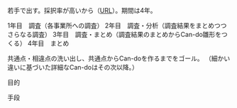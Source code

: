若手で出す。採択率が高いから（[URL](https://www.jsps.go.jp/file/storage/kaken_27_kdata_2023/3-1-3_r5.pdf)）。期間は4年。

1年目　調査（各事業所への調査）
2年目　調査・分析（調査結果をまとめつつさらなる調査）
3年目　調査・まとめ（調査結果のまとめからCan-do雛形をつくる）
4年目　まとめ

共通点・相違点の洗い出し、共通点からCan-doを作るまでをゴール。
（細かい違いに基づいた詳細なCan-doはその次以降。）

目的

手段


